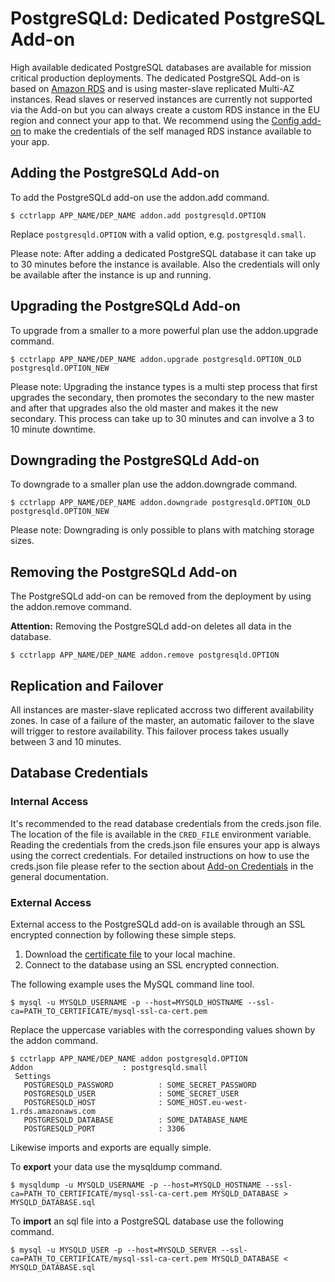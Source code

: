 # PostgreSQLd: Dedicated PostgreSQL Add-on

High available dedicated PostgreSQL databases are available for mission
critical production deployments. The dedicated PostgreSQL Add-on is based on
[Amazon RDS](http://aws.amazon.com/rds/) and is using master-slave replicated
Multi-AZ instances. Read slaves or reserved instances are currently not
supported via the Add-on but you can always create a custom RDS instance in the
EU region and connect your app to that. We recommend using the [Config
add-on](https://www.cloudcontrol.com/add-ons/config) to make the credentials of
the self managed RDS instance available to your app.

## Adding the PostgreSQLd Add-on

To add the PostgreSQLd add-on use the addon.add command.

~~~
$ cctrlapp APP_NAME/DEP_NAME addon.add postgresqld.OPTION
~~~
Replace `postgresqld.OPTION` with a valid option, e.g. `postgresqld.small`.

Please note: After adding a dedicated PostgreSQL database it can take up to 30
minutes before the instance is available. Also the credentials will only be
available after the instance is up and running.

## Upgrading the PostgreSQLd Add-on

To upgrade from a smaller to a more powerful plan use the addon.upgrade command.

~~~
$ cctrlapp APP_NAME/DEP_NAME addon.upgrade postgresqld.OPTION_OLD postgresqld.OPTION_NEW
~~~

Please note: Upgrading the instance types is a multi step process that first
upgrades the secondary, then promotes the secondary to the new master and after
that upgrades also the old master and makes it the new secondary. This process
can take up to 30 minutes and can involve a 3 to 10 minute downtime.

## Downgrading the PostgreSQLd Add-on

To downgrade to a smaller plan use the addon.downgrade command.

~~~
$ cctrlapp APP_NAME/DEP_NAME addon.downgrade postgresqld.OPTION_OLD postgresqld.OPTION_NEW
~~~

Please note: Downgrading is only possible to plans with matching storage sizes.

## Removing the PostgreSQLd Add-on

The PostgreSQLd add-on can be removed from the deployment by using the addon.remove command.

**Attention:** Removing the PostgreSQLd add-on deletes all data in the database.

~~~
$ cctrlapp APP_NAME/DEP_NAME addon.remove postgresqld.OPTION
~~~

## Replication and Failover

All instances are master-slave replicated accross two different availability
zones. In case of a failure of the master, an automatic failover to the slave
will trigger to restore availability. This failover process takes usually
between 3 and 10 minutes.

## Database Credentials

### Internal Access

It's recommended to the read database credentials from the creds.json file. The
location of the file is available in the `CRED_FILE` environment variable.
Reading the credentials from the creds.json file ensures your app is always
using the correct credentials. For detailed instructions on how to use the
creds.json file please refer to the section about [Add-on
Credentials](https://www.cloudcontrol.com/dev-center/Platform%20Documentation#add-ons)
in the general documentation.

### External Access

External access to the PostgreSQLd add-on is available through an SSL encrypted
connection by following these simple steps.

 1. Download the [certificate
 file](http://s3.amazonaws.com/rds-downloads/mysql-ssl-ca-cert.pem) to your
 local machine.
 1. Connect to the database using an SSL encrypted connection.

The following example uses the MySQL command line tool.

~~~
$ mysql -u MYSQLD_USERNAME -p --host=MYSQLD_HOSTNAME --ssl-ca=PATH_TO_CERTIFICATE/mysql-ssl-ca-cert.pem
~~~

Replace the uppercase variables with the corresponding values shown by the addon command.

~~~
$ cctrlapp APP_NAME/DEP_NAME addon postgresqld.OPTION
Addon                    : postgresqld.small
 Settings
   POSTGRESQLD_PASSWORD          : SOME_SECRET_PASSWORD
   POSTGRESQLD_USER              : SOME_SECRET_USER
   POSTGRESQLD_HOST              : SOME_HOST.eu-west-1.rds.amazonaws.com
   POSTGRESQLD_DATABASE          : SOME_DATABASE_NAME
   POSTGRESQLD_PORT              : 3306
~~~

Likewise imports and exports are equally simple.

To **export** your data use the mysqldump command.
~~~
$ mysqldump -u MYSQLD_USERNAME -p --host=MYSQLD_HOSTNAME --ssl-ca=PATH_TO_CERTIFICATE/mysql-ssl-ca-cert.pem MYSQLD_DATABASE > MYSQLD_DATABASE.sql
~~~

To **import** an sql file into a PostgreSQL database use the following command.
~~~
$ mysql -u MYSQLD_USER -p --host=MYSQLD_SERVER --ssl-ca=PATH_TO_CERTIFICATE/mysql-ssl-ca-cert.pem MYSQLD_DATABASE < MYSQLD_DATABASE.sql
~~~

